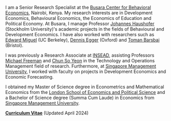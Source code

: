 I am a Senior Research Specialist at the [Busara Center for Behavioral Economics](https://www.busara.global), Nairobi, Kenya. My research interests are in Development Economics, Behavioural Economics, the Economics of Education and Political Economy. At Busara, I manage Professor [Johannes Haushofer](https://johanneshaushofer.com) (Stockholm University)'s academic projects in the fields of Behavioural and Development Economics. I have also worked with researchers such as [Edward Miguel](http://emiguel.econ.berkeley.edu) (UC Berkeley), [Dennis Egger](https://www.dennisegger.net) (Oxford) and [Toman Barsbai](https://sites.google.com/view/tomanbarsbai/about) (Bristol). 

I was previously a Research Associate at [INSEAD](https://www.insead.edu), assisting Professors [Michael Freeman](https://www.insead.edu/faculty/michael-freeman) and [Chun So Yeon](https://soyeonchun.com) in the Technology and Operations Management field of research. Furthermore, at [Singapore Management University](https://www.smu.edu.sg), I worked with faculty on projects in Development Economics and Economic Forecasting.

I obtained my Master of Science degree in Econometrics and Mathematical Economics from the [London School of Economics and Political Science](https://www.lse.ac.uk) and a Bachelor of Science degree (Summa Cum Laude) in Economics from [Singapore Management University](https://www.smu.edu.sg).

__[Curriculum Vitae](/pdf/Daniel_Han_CV_latest.pdf")__ (Updated April 2024)
